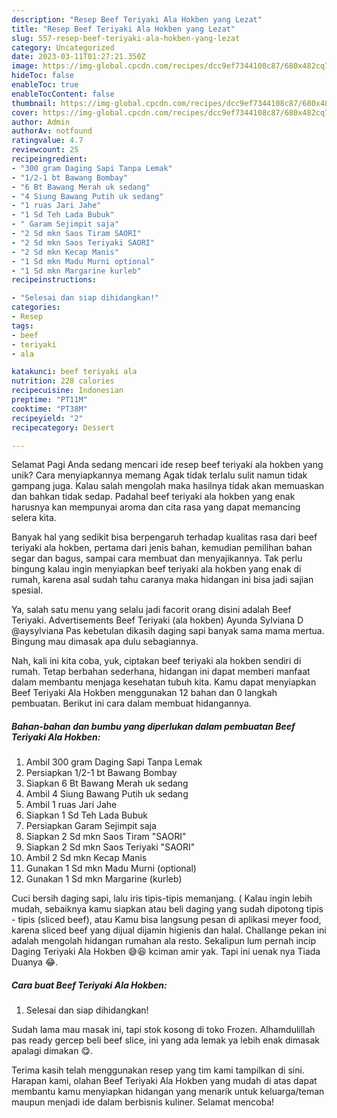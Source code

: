 ```yaml
---
description: "Resep Beef Teriyaki Ala Hokben yang Lezat"
title: "Resep Beef Teriyaki Ala Hokben yang Lezat"
slug: 557-resep-beef-teriyaki-ala-hokben-yang-lezat
category: Uncategorized
date: 2023-03-11T01:27:21.350Z
image: https://img-global.cpcdn.com/recipes/dcc9ef7344108c87/680x482cq70/beef-teriyaki-ala-hokben-foto-resep-utama.jpg
hideToc: false
enableToc: true
enableTocContent: false
thumbnail: https://img-global.cpcdn.com/recipes/dcc9ef7344108c87/680x482cq70/beef-teriyaki-ala-hokben-foto-resep-utama.jpg
cover: https://img-global.cpcdn.com/recipes/dcc9ef7344108c87/680x482cq70/beef-teriyaki-ala-hokben-foto-resep-utama.jpg
author: Admin
authorAv: notfound
ratingvalue: 4.7
reviewcount: 25
recipeingredient:
- "300 gram Daging Sapi Tanpa Lemak"
- "1/2-1 bt Bawang Bombay"
- "6 Bt Bawang Merah uk sedang"
- "4 Siung Bawang Putih uk sedang"
- "1 ruas Jari Jahe"
- "1 Sd Teh Lada Bubuk"
- " Garam Sejimpit saja"
- "2 Sd mkn Saos Tiram SAORI"
- "2 Sd mkn Saos Teriyaki SAORI"
- "2 Sd mkn Kecap Manis"
- "1 Sd mkn Madu Murni optional"
- "1 Sd mkn Margarine kurleb"
recipeinstructions:

- "Selesai dan siap dihidangkan!"
categories:
- Resep
tags:
- beef
- teriyaki
- ala

katakunci: beef teriyaki ala 
nutrition: 228 calories
recipecuisine: Indonesian
preptime: "PT11M"
cooktime: "PT38M"
recipeyield: "2"
recipecategory: Dessert

---
```



Selamat Pagi Anda sedang mencari ide resep beef teriyaki ala hokben yang unik? Cara menyiapkannya memang Agak tidak terlalu sulit namun tidak gampang juga. Kalau salah mengolah maka hasilnya tidak akan memuaskan dan bahkan tidak sedap. Padahal beef teriyaki ala hokben yang enak harusnya kan mempunyai aroma dan cita rasa yang dapat memancing selera kita.


Banyak hal yang sedikit bisa berpengaruh terhadap kualitas rasa dari beef teriyaki ala hokben, pertama dari jenis bahan, kemudian pemilihan bahan segar dan bagus, sampai cara membuat dan menyajikannya. Tak perlu bingung kalau ingin menyiapkan beef teriyaki ala hokben yang enak di rumah, karena asal sudah tahu caranya maka hidangan ini bisa jadi sajian spesial.

Ya, salah satu menu yang selalu jadi facorit orang disini adalah Beef Teriyaki. Advertisements Beef Teriyaki (ala hokben) Ayunda Sylviana D @aysylviana Pas kebetulan dikasih daging sapi banyak sama mama mertua. Bingung mau dimasak apa dulu sebagiannya.


Nah, kali ini kita coba, yuk, ciptakan beef teriyaki ala hokben sendiri di rumah. Tetap berbahan sederhana, hidangan ini dapat memberi manfaat dalam membantu menjaga kesehatan tubuh kita. Kamu dapat menyiapkan Beef Teriyaki Ala Hokben menggunakan 12 bahan dan 0 langkah pembuatan. Berikut ini cara dalam membuat hidangannya.

<!--inarticleads1-->

##### Bahan-bahan dan bumbu yang diperlukan dalam pembuatan Beef Teriyaki Ala Hokben:

1. Ambil 300 gram Daging Sapi Tanpa Lemak
1. Persiapkan 1/2-1 bt Bawang Bombay
1. Siapkan 6 Bt Bawang Merah uk sedang
1. Ambil 4 Siung Bawang Putih uk sedang
1. Ambil 1 ruas Jari Jahe
1. Siapkan 1 Sd Teh Lada Bubuk
1. Persiapkan  Garam Sejimpit saja
1. Siapkan 2 Sd mkn Saos Tiram &#34;SAORI&#34;
1. Siapkan 2 Sd mkn Saos Teriyaki &#34;SAORI&#34;
1. Ambil 2 Sd mkn Kecap Manis
1. Gunakan 1 Sd mkn Madu Murni (optional)
1. Gunakan 1 Sd mkn Margarine (kurleb)


Cuci bersih daging sapi, lalu iris tipis-tipis memanjang. ( Kalau ingin lebih mudah, sebaiknya kamu siapkan atau beli daging yang sudah dipotong tipis - tipis (sliced beef), atau Kamu bisa langsung pesan di aplikasi meyer food, karena sliced beef yang dijual dijamin higienis dan halal. Challange pekan ini adalah mengolah hidangan rumahan ala resto. Sekalipun lum pernah incip Daging Teriyaki Ala Hokben 😅😆 kciman amir yak. Tapi ini uenak nya Tiada Duanya 😂. 

<!--inarticleads2-->

##### Cara buat Beef Teriyaki Ala Hokben:


1. Selesai dan siap dihidangkan!

Sudah lama mau masak ini, tapi stok kosong di toko Frozen. Alhamdulillah pas ready gercep beli beef slice, ini yang ada lemak ya lebih enak dimasak apalagi dimakan 😋. 

Terima kasih telah menggunakan resep yang tim kami tampilkan di sini. Harapan kami, olahan Beef Teriyaki Ala Hokben yang mudah di atas dapat membantu kamu menyiapkan hidangan yang menarik untuk keluarga/teman maupun menjadi ide dalam berbisnis kuliner. Selamat mencoba!
